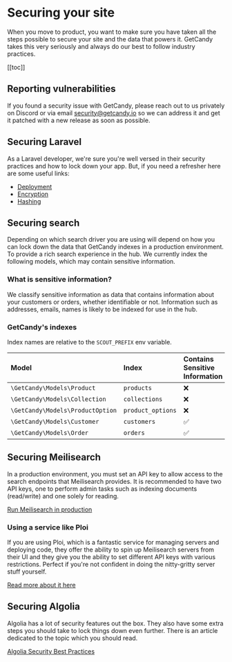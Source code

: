 # Securing your site

When you move to product, you want to make sure you have taken all the steps possible to secure your site and the data that powers it. GetCandy takes this very seriously and always do our best to follow industry practices.

[[toc]]

## Reporting vulnerabilities

If you found a security issue with GetCandy, please reach out to us privately on Discord or via email [security@getcandy.io](security@getcandy.io) so we can address it and get it patched with a new release as soon as possible.

## Securing Laravel

As a Laravel developer, we're sure you're well versed in their security practices and how to lock down your app. But, if you need a refresher here are some useful links:

- [Deployment](https://laravel.com/docs/9.x/deployment)
- [Encryption](https://laravel.com/docs/9.x/encryption)
- [Hashing](https://laravel.com/docs/9.x/hashing)

## Securing search

Depending on which search driver you are using will depend on how you can lock down the data that GetCandy indexes in a production environment. To provide a rich search experience in the hub. We currently index the following models, which may contain sensitive information.

### What is sensitive information?

We classify sensitive information as data that contains information about your customers or orders, whether identifiable or not. Information such as addresses, emails, names is likely to be indexed for use in the hub.

### GetCandy's indexes

Index names are relative to the `SCOUT_PREFIX` env variable.

|Model|Index|Contains Sensitive Information|
|:-|:-|:-|
`\GetCandy\Models\Product`|`products`|❌|
`\GetCandy\Models\Collection`|`collections`|❌|
`\GetCandy\Models\ProductOption`|`product_options`|❌|
`\GetCandy\Models\Customer`|`customers`|✅|
`\GetCandy\Models\Order`|`orders`|✅|


## Securing Meilisearch

In a production environment, you must set an API key to allow access to the search endpoints that Meilisearch provides. It is recommended to have two API keys, one to perform admin tasks such as indexing documents (read/write) and one solely for reading.

[Run Meilisearch in production](https://docs.meilisearch.com/learn/cookbooks/running_production.html)

### Using a service like Ploi

If you are using Ploi, which is a fantastic service for managing servers and deploying code, they offer the ability to spin up Meilisearch servers from their UI and they give you the ability to set different API keys with various restrictions. Perfect if you're not confident in doing the nitty-gritty server stuff yourself.

[Read more about it here](https://ploi.io/features/meilisearch-server)

## Securing Algolia

Algolia has a lot of security features out the box. They also have some extra steps you should take to lock things down even further. There is an article dedicated to the topic which you should read.

[Algolia Security Best Practices](https://www.algolia.com/doc/guides/security/security-best-practices/)
